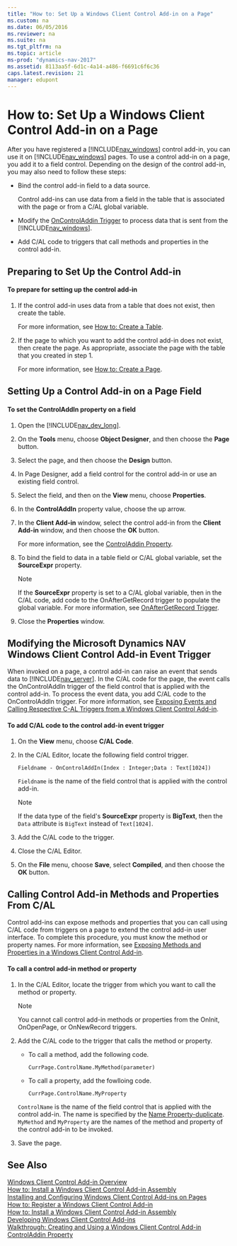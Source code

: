 ```yaml
---
title: "How to: Set Up a Windows Client Control Add-in on a Page"
ms.custom: na
ms.date: 06/05/2016
ms.reviewer: na
ms.suite: na
ms.tgt_pltfrm: na
ms.topic: article
ms-prod: "dynamics-nav-2017"
ms.assetid: 8113aa5f-6d1c-4a14-a486-f6691c6f6c36
caps.latest.revision: 21
manager: edupont
---
```

# How to: Set Up a Windows Client Control Add-in on a Page
After you have registered a [!INCLUDE[nav_windows](includes/nav_windows_md.md)] control add-in, you can use it on [!INCLUDE[nav_windows](includes/nav_windows_md.md)] pages. To use a control add-in on a page, you add it to a field control. Depending on the design of the control add-in, you may also need to follow these steps:  
  
-   Bind the control add-in field to a data source.  
  
     Control add-ins can use data from a field in the table that is associated with the page or from a C/AL global variable.  
  
-   Modify the [OnControlAddin Trigger](OnControlAddin-Trigger.md) to process data that is sent from the [!INCLUDE[nav_windows](includes/nav_windows_md.md)].  
  
-   Add C/AL code to triggers that call methods and properties in the control add-in.  
  
## Preparing to Set Up the Control Add-in  
  
#### To prepare for setting up the control add-in  
  
1.  If the control add-in uses data from a table that does not exist, then create the table.  
  
     For more information, see [How to: Create a Table](How%20to:%20Create%20a%20Table.md).  
  
2.  If the page to which you want to add the control add-in does not exist, then create the page. As appropriate, associate the page with the table that you created in step 1.  
  
     For more information, see [How to: Create a Page](How%20to:%20Create%20a%20Page.md).  
  
## Setting Up a Control Add-in on a Page Field  
  
#### To set the ControlAddIn property on a field  
  
1.  Open the [!INCLUDE[nav_dev_long](includes/nav_dev_long_md.md)].  
  
2.  On the **Tools** menu, choose **Object Designer**, and then choose the **Page** button.  
  
3.  Select the page, and then choose the **Design** button.  
  
4.  In Page Designer, add a field control for the control add-in or use an existing field control.  
  
5.  Select the field, and then on the **View** menu, choose **Properties**.  
  
6.  In the **ControlAddIn** property value, choose the up arrow.  
  
7.  In the **Client Add-in** window, select the control add-in from the **Client Add-in** window, and then choose the **OK** button.  
  
     For more information, see the [ControlAddin Property](ControlAddin-Property.md).  
  
8.  To bind the field to data in a table field or C/AL global variable, set the **SourceExpr** property.  
  
    > [!NOTE]  
    >  If the **SourceExpr** property is set to a C/AL global variable, then in the C/AL code, add code to the OnAfterGetRecord trigger to populate the global variable. For more information, see [OnAfterGetRecord Trigger](OnAfterGetRecord-Trigger.md).  
  
9. Close the **Properties** window.  
  
##  <a name="EventTrigger"></a> Modifying the Microsoft Dynamics NAV Windows Client Control Add-in Event Trigger  
 When invoked on a page, a control add-in can raise an event that sends data to [!INCLUDE[nav_server](includes/nav_server_md.md)]. In the C/AL code for the page, the event calls the OnControlAddIn trigger of the field control that is applied with the control add-in. To process the event data, you add C/AL code to the OnControlAddIn trigger. For more information, see [Exposing Events and Calling Respective C-AL Triggers from a Windows Client Control Add-in](Exposing-Events-and-Calling-Respective-C-AL-Triggers-from-a-Windows-Client-Control-Add-in.md).  
  
#### To add C/AL code to the control add-in event trigger  
  
1.  On the **View** menu, choose **C/AL Code**.  
  
2.  In the C/AL Editor, locate the following field control trigger.  
  
    ```  
    Fieldname - OnControlAddIn(Index : Integer;Data : Text[1024])  
    ```  
  
     `Fieldname` is the name of the field control that is applied with the control add-in.  
  
    > [!NOTE]  
    >  If the data type of the field's **SourceExpr** property is **BigText**, then the `Data` attribute is `BigText` instead of `Text[1024]`.  
  
3.  Add the C/AL code to the trigger.  
  
4.  Close the C/AL Editor.  
  
5.  On the **File** menu, choose **Save**, select **Compiled**, and then choose the **OK** button.  
  
## Calling Control Add-in Methods and Properties From C/AL  
 Control add-ins can expose methods and properties that you can call using C/AL code from triggers on a page to extend the control add-in user interface. To complete this procedure, you must know the method or property names. For more information, see [Exposing Methods and Properties in a Windows Client Control Add-in](Exposing-Methods-and-Properties-in-a-Windows-Client-Control-Add-in.md).  
  
#### To call a control add-in method or property  
  
1.  In the C/AL Editor, locate the trigger from which you want to call the method or property.  
  
    > [!NOTE]  
    >  You cannot call control add-in methods or properties from the OnInit, OnOpenPage, or OnNewRecord triggers.  
  
2.  Add the C/AL code to the trigger that calls the method or property.  
  
    -   To call a method, add the following code.  
  
        ```  
        CurrPage.ControlName.MyMethod(parameter)  
        ```  
  
    -   To call a property, add the fowlloing code.  
  
        ```  
        CurrPage.ControlName.MyProperty  
        ```  
  
     `ControlName` is the name of the field control that is applied with the control add-in. The name is specified by the [Name Property-duplicate](Name-Property-duplicate.md). `MyMethod` and `MyProperty` are the names of the method and property of the control add-in to be invoked.  
  
3.  Save the page.  
  
## See Also  
 [Windows Client Control Add-in Overview](Windows-Client-Control-Add-in-Overview.md)   
 [How to: Install a Windows Client Control Add-in Assembly](How%20to:%20Install%20a%20Windows%20Client%20Control%20Add-in%20Assembly.md)   
 [Installing and Configuring Windows Client Control Add-ins on Pages](Installing-and-Configuring-Windows-Client-Control-Add-ins-on-Pages.md)   
 [How to: Register a Windows Client Control Add-in](How%20to:%20Register%20a%20Windows%20Client%20Control%20Add-in.md)   
 [How to: Install a Windows Client Control Add-in Assembly](How%20to:%20Install%20a%20Windows%20Client%20Control%20Add-in%20Assembly.md)   
 [Developing Windows Client Control Add-ins](Developing-Windows-Client-Control-Add-ins.md)   
 [Walkthrough: Creating and Using a Windows Client Control Add-in](Walkthrough:%20Creating%20and%20Using%20a%20Windows%20Client%20Control%20Add-in.md)   
 [ControlAddin Property](ControlAddin-Property.md)